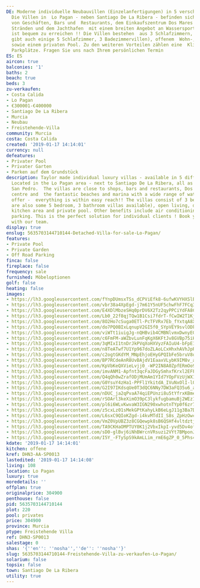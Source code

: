 ```yaml
---
DE: Moderne individuelle Neubauvillen (Einzelanfertigungen) in 5 verschiedenen Ausführungen.
  Die Villen in  Lo Pagan - neben Santiago De La Ribera - befinden sich in der Nähe
  von Geschäften, Bars und  Restaurants, dem Einkaufszentrum Dos Mares und den fantastischen
  Stränden und dem Jachthafen  mit einem breiten Angebot an Wassersportarten. Alles
  ist bequem zu erreichen !! Die Villen bestehen  aus 3 Schlafzimmern, 2 Bädern (es
  gibt auch einige 5 Schlafzimmer, 3 Badezimmervillen), offenem  Wohn-, Ess- und Küchenbereich
  sowie einem privaten Pool. Zu den weiteren Vorteilen zählen eine  Klimaanlage und
  Parkplätze. Fragen Sie uns nach Ihrem persönlichen Termin
ES: ES
aircon: true
balconies: '1'
baths: 2
beach: true
beds: 3
zu-verkaufen:
- Costa Calida
- Lo Pagan
- €300001-€400000
- Santiago De La Ribera
- Murcia
- Neubau
- Freistehende-Villa
community: Murcia
costa: Costa Calida
created: '2019-01-17 14:14:01'
currency: null
defeatures:
- Privater Pool
- Privater Garten
- Parken auf dem Grundstück
description: Taylor made individual luxury villas - available in 5 different designs!
  Located in the Lo Pagan area - next to Santiago De La Ribera, all as as a part of
  San Pedro.  The villas are close to shops, bars and restaurants, Dos Mares shopping
  centre and  the fantastic beaches and marina with a wide range of water sports on
  offer -  everything is within easy reach!! The villas consist of 3 bedrooms, 2 bathrooms  (there
  are also some 5 bedroom, 3 bathroom villas available), open living, dining  and
  kitchen area and private pool. Other benefits include air conditioning and off  road
  parking. This is the perfect solution for individual clients ! Book your  viewing
  with our team.
display: true
enslug: 5635703144710144-Detached-Villa-for-sale-Lo-Pagan/
features:
- Private Pool
- Private Garden
- Off Road Parking
finca: false
fireplace: false
frequency: sale
furnished: Möbeloptionen
golf: false
heating: false
images:
- https://lh3.googleusercontent.com/fYnpDUmsxTSs_dCPViEfk8-6ufwKVYHXSlB3kbxprAD2X-7ExM50Wg5h-oHTHrEWNiaUNVt6iQ0x2hk27MQw=w640-rj-e30-l100
- https://lh3.googleusercontent.com/vbr38a4XpEgd-j7m61Y5nUF5chwFhF7FCq3QPEt2hQm7gbuCx1mHP31tsy4EqOfZcCsBPqD_AXO6d6dLJ7SDkQ=w640-rj-e30-l100
- https://lh3.googleusercontent.com/E4XDlMbzeSHq0prDV6X2Tz2qyPPCiYdFA8CQT_UTJeXsEEwdN4bA7-ZCdln9M5lTrXhE-g7iBs26MJmDBFus=w640-rj-e30-l100
- https://lh3.googleusercontent.com/Lb0_22f8qjTQw1B1Csi7fdrT-fCwIW2T1KjmtrZA4YLJbjC4su5p4WFxdhEFXvk-C_J1nPCuK0lcga_QpnjF=w640-rj-e30-l100
- https://lh3.googleusercontent.com/8O2Ho7cSuga0ETl-PcTFVRx7Eb_fYxtqA8X4X-1hxcNE4x51wZHwz28IXemNJEoQTsMB-ZR7H46Og7FYLErD=w640-rj-e30-l100
- https://lh3.googleusercontent.com/do7PQ0BIxLqnupV2GI5f0_SYpVEY9svlODkh7xE6GeIIkd_9n1DZe0miyBL--3gR8I5nCmgMihqSPJh16N7x=w640-rj-e30-l100
- https://lh3.googleusercontent.com/viWTt1iuigJg-nQHBvib4CMBNlvmxDwnyEGUYxO6AuEN1uhJCLmr_hS5AjL4oVBKIv6UEf_wbNvzX9brpqY=w640-rj-e30-l100
- https://lh3.googleusercontent.com/c6FmFM-aWZbvLunFqKgX6KFtJv8GVBp75iHcZUIvPcxI-Pz8ENp3fmxiC0ZLAungBZqLte0V46fHhFCcE78F=w640-rj-e30-l100
- https://lh3.googleusercontent.com/3qMIxI1tnDrJkPVqXoHXVyzFAIuU4-bFpE11BuC8pQdzmbgeuflOULHjzR3xZYBvnA_X9BXaGbMlzK7RO05h=w640-rj-e30-l100
- https://lh3.googleusercontent.com/n8TeATwf7U1Yp967doZLAoLCxHhxhAVhJpRTZxdy4jk7ww5gTlDyX8dNCvHH0FZnQo6Y934QXuPMZE2n1vk=w640-rj-e30-l100
- https://lh3.googleusercontent.com/c2ogtGKdYM_MNpEhjoEHyGPQIbFe5bruV8oMPW9tFBSUvlT1UBDbTWCTOWqEdEObdNXTSaR9yp1z3TonS6oJ=w640-rj-e30-l100
- https://lh3.googleusercontent.com/BP7RCdeAnR8UvBAjdV1EaaxVLybK9IM8v_a8-wg_bEsbnAlcf1d9TFN88z6qpwK8lR_fZLUmqntd5RkRuvdB=w640-rj-e30-l100
- https://lh3.googleusercontent.com/KpVbKeQXVieLvjj0_-WP2IN8A0ZpfERmOo9X4YhdecIhMO_sAXFz0U7W0UahzJWBkMBB63ufIQ0O9iXWEanQaw=w640-rj-e30-l100
- https://lh3.googleusercontent.com/imvANM1-Apfnt3qcFaJDGySmhxfKrxl2EFFcEXhvF4KpCfnM8NsWeBWm5AarX0mBgC0pjFWnizuS_myDaNghFA=w640-rj-e30-l100
- https://lh3.googleusercontent.com/Q4qQh0wZrafODjMUmAm1YId7YOpFVzUjWX1Dq63OjmVRZbjRlHKAB5XLbWJWZLMNj-uX3mFZSRzL3nvCjhQ=w640-rj-e30-l100
- https://lh3.googleusercontent.com/G0YsuY4zHa1-PPFl1YkitdA_IVuNxOlI-lQU2YLZd7BGFBPubyYci77yEgRZq0HZRvpIuq7HG3oPcXlwm1Kv=w640-rj-e30-l100
- https://lh3.googleusercontent.com/G2I97IKdsqUe0T3dQC6NNy7DW3aFQ35u6_aM-zsZbQ6vFTLXDkVsgnqFlwnw_si0dczKG8j_tj4FgNGjjTxqeA=w640-rj-e30-l100
- https://lh3.googleusercontent.com/nDUC_ja2qPvaA74qiEPUnzi8u5tYfrxKBme9G-xn8Dn33mPBwKB7LKlLjCk7JlgGoX__Qe7tTzPvN5aSnR4R=w640-rj-e30-l100
- https://lh3.googleusercontent.com/rSOArl3keXimO39pC3lykfugbamuBj2WEz11udJNm7H5kLzklt4cr2h4bv6bPn5n043qWcwdzQyoYPxlf70=w640-rj-e30-l100
- https://lh3.googleusercontent.com/pl6i6WLvKwvaW3IGN290xwhotnTYp0f6zr7NPINgjtRVMBWfcDan7lfRL7ncTzYCh20zkqsT8-m3OO4nD0Ow=w640-rj-e30-l100
- https://lh3.googleusercontent.com/z5cxLz01sMekGPtKahyLkB6eLgJ11g3Ba7DrllXlBT-cugrfZv6Ume4aYLmOCHowSxfRND2-rhyw3JMBqz22=w640-rj-e30-l100
- https://lh3.googleusercontent.com/L6sxC9QIoKZgd-i4kvMTdII_S8s_ZpHzOwcIbp8bVhHZbD-oypkQAOMWpq-dcgxtzMto1Xvbcg12H8_ALRoA=w640-rj-e30-l100
- https://lh3.googleusercontent.com/VmZ0VpUBZ3z8CGQewpk8sB6QSHf4vltdztjhEV3brxDhk3m1q3bBTbUp4TTzgVkXhxpL5c9qfVQ_sTceZbp9=w640-rj-e30-l100
- https://lh3.googleusercontent.com/TA9CKHaOMPTUY0K1j2VbxIkpI-yvd5Dv4ofBa8ckYGx0Cyk5dCVDMmHuO_0obfLp02Tb94QAIrWMcXSMBa_joQ=w640-rj-e30-l100
- https://lh3.googleusercontent.com/sD0-glBvj6iNhBWrcnVRsuzi2VYt7BMponJUXAt05ydKDMSKYUcRdEsSPr9fESfBFmiP01g15sWDQ3RI8Dxh=w640-rj-e30-l100
- https://lh3.googleusercontent.com/I5Y_-FTySpS9kAmLLim_rmE6gZP_0_5Phs4ziNm_xCfqDvqvYyOtP3qdeayDDIANQhRZMmfcbzGxLpyop_c=w640-rj-e30-l100
kdate: '2019-01-17 14:14:01'
kitchen: offene
kref: DHN3-AA-SP0013
lastedited: '2019-01-17 14:14:08'
living: 108
location: Lo Pagan
luxury: true
moredetails: ''
offplan: true
originalprice: 304900
penthouse: false
pid: 5635703144710144
plot: 220
pool: privates
price: 304900
province: Murcia
ptype: Freistehende Villa
ref: DHN3-SP0013
salestage: 0
shas: '{''en'': ''nosha'',''de'': ''nosha''}'
slug: 5635703144710144-Freistehende-Villa-zu-verkaufen-Lo-Pagan/
solarium: false
topsix: false
town: Santiago De La Ribera
utility: true
---
```

